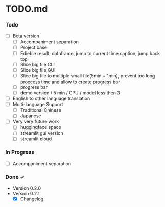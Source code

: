 # TODO.md

### Todo

- [ ] Beta version
  - [ ] Accompaniment separation
  - [ ] Project base
  - [ ] Edieble result, dataframe, jump to current time caption, jump back top
  - [ ] Slice big file CLI
  - [ ] Slice big file GUI
  - [ ] Slice big file to multiple small file(5min + 1min), prevent too long proccess time and allow to create progress bar
  - [ ] progress bar
  - [ ] demo version / 5 min / CPU / model less then 3
- [ ] English to other language translation
- [ ] Multi-language Support
  - [ ] Traditional Chinese
  - [ ] Japanese
- [ ] Very very future work
  - [ ] huggingface space
  - [ ] streamlit gui version
  - [ ] streamlit cloud

### In Progress

- [ ] Accompaniment separation

### Done ✓

- Version 0.2.0
- Version 0.2.1
  - [x] Changelog
